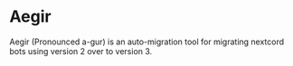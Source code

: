 # Aegir

Aegir (Pronounced a-gur) is an auto-migration tool for migrating nextcord bots using version 2 over to version 3.

